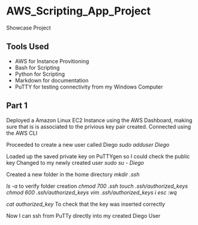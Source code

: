 # AWS_Scripting_App_Project
Showcase Project

## Tools Used
* AWS for Instance Provitioning
* Bash for Scripting
* Python for Scripting
* Markdown for documentation
* PuTTY for testing connectivity from my Windows Computer

## Part 1
Deployed a Amazon Linux EC2 Instance using the AWS Dashboard, making sure that is is associated to the privious key pair created. Connected using the AWS CLI

Proceeded to create a new user called Diego
*sudo adduser Diego*

Loaded up the saved private key on PuTTYgen so I could check the public key
Changed to my newly created user
*sudo su - Diego*

Created a new folder in the home directory *mkdir .ssh*

*ls -a* to verify folder creation
*chmod 700 .ssh* 
*touch .ssh/authorized_keys*
*chmod 600 .ssh/authorized_keys*
*vim .ssh/authorized_keys*
*i*
*esc*
*:wq*

*cat authorized_key* To check that the key was inserted correctly

Now I can ssh from PuTTy directly into my created Diego User

